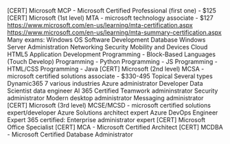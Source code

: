 [CERT] Microsoft MCP - Microsoft Certified Professional (first one) - $125
[CERT] Microsoft (1st level) MTA - microsoft technology associate - $127
  https://www.microsoft.com/en-us/learning/mta-certification.aspx
  https://www.microsoft.com/en-us/learning/mta-summary-certification.aspx
  Many exams:
    Windows OS
    Software Development
    Database
    Windows Server Administration
    Networking
    Security
    Mobility and Devices
    Cloud
    HTML5 Application Development
    Programming - Block-Based Languages (Touch Develop)
    Programming - Python
    Programming - JS
    Programming - HTML/CSS
    Programming - Java
[CERT] Microsoft (2nd level) MCSA - microsoft certified solutions associate - $330-495
  Topical
  Several types
    Dynamic365
      7 various industries
    Azure
      administrator
      Developer
      Data Scientist
      data engineer
      AI
    365 Certified
      Teamwork admininstrator
      Security administrator
      Modern desktop administrator
      Messaging administrator
[CERT] Microsoft (3rd level) MCSE/MCSD - microsoft certified solutions expert/developer
  Azure Solutions architect expert
  Azure DevOps Engineer Expert
  365 certified: Enterprise administrator expert
[CERT] Microsoft Office Specialist
[CERT] MCA - Microsoft Certified Architect
[CERT] MCDBA - Microsoft Certified Database Administrator
